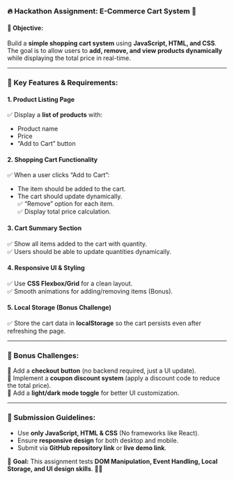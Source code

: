 ### **🔥 Hackathon Assignment: E-Commerce Cart System 🛒**  

#### **📌 Objective:**  
Build a **simple shopping cart system** using **JavaScript, HTML, and CSS**. The goal is to allow users to **add, remove, and view products dynamically** while displaying the total price in real-time.  

---

### **🔹 Key Features & Requirements:**  

#### **1. Product Listing Page**  
✅ Display a **list of products** with:  
   - Product name  
   - Price  
   - “Add to Cart” button  

#### **2. Shopping Cart Functionality**  
✅ When a user clicks “Add to Cart”:  
   - The item should be added to the cart.  
   - The cart should update dynamically.  
✅ “Remove” option for each item.  
✅ Display total price calculation.  

#### **3. Cart Summary Section**  
✅ Show all items added to the cart with quantity.  
✅ Users should be able to update quantities dynamically.  

#### **4. Responsive UI & Styling**  
✅ Use **CSS Flexbox/Grid** for a clean layout.  
✅ Smooth animations for adding/removing items (Bonus).  

#### **5. Local Storage (Bonus Challenge)**  
✅ Store the cart data in **localStorage** so the cart persists even after refreshing the page.  

---

### **🚀 Bonus Challenges:**  
🔹 Add a **checkout button** (no backend required, just a UI update).  
🔹 Implement a **coupon discount system** (apply a discount code to reduce the total price).  
🔹 Add a **light/dark mode toggle** for better UI customization.  

---

### **📝 Submission Guidelines:**  
- Use **only JavaScript, HTML & CSS** (No frameworks like React).  
- Ensure **responsive design** for both desktop and mobile.  
- Submit via **GitHub repository link** or **live demo link**.  

📌 **Goal:** This assignment tests **DOM Manipulation, Event Handling, Local Storage, and UI design skills**. 🚀🔥  
